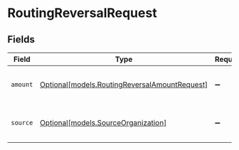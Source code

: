 # RoutingReversalRequest


## Fields

| Field                                                                                      | Type                                                                                       | Required                                                                                   | Description                                                                                |
| ------------------------------------------------------------------------------------------ | ------------------------------------------------------------------------------------------ | ------------------------------------------------------------------------------------------ | ------------------------------------------------------------------------------------------ |
| `amount`                                                                                   | [Optional[models.RoutingReversalAmountRequest]](../models/routingreversalamountrequest.md) | :heavy_minus_sign:                                                                         | The amount that will be pulled back.                                                       |
| `source`                                                                                   | [Optional[models.SourceOrganization]](../models/sourceorganization.md)                     | :heavy_minus_sign:                                                                         | Where the funds will be pulled back from.                                                  |